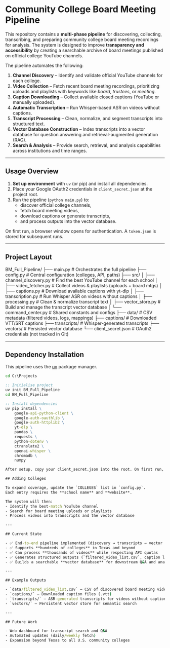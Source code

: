 # Community College Board Meeting Pipeline

This repository contains a **multi-phase pipeline** for discovering, collecting, transcribing, and preparing 
community college board meeting recordings for analysis. The system is designed to improve **transparency and accessibility** 
by creating a searchable archive of board meetings published on official college YouTube channels.  

The pipeline automates the following:

1. **Channel Discovery** – Identify and validate official YouTube channels for each college.  
2. **Video Collection** – Fetch recent board meeting recordings, prioritizing uploads and playlists with keywords like *board*, *trustees*, or *meeting*.  
3. **Caption Downloading** – Collect available closed captions (YouTube or manually uploaded).  
4. **Automatic Transcription** – Run Whisper-based ASR on videos without captions.  
5. **Transcript Processing** – Clean, normalize, and segment transcripts into structured text.  
6. **Vector Database Construction** – Index transcripts into a vector database for question answering and retrieval-augmented generation (RAG).  
7. **Search & Analysis** – Provide search, retrieval, and analysis capabilities across institutions and time ranges.  

---

## Usage Overview

1. **Set up environment** with `uv` (or pip) and install all dependencies.  
2. Place your Google OAuth2 credentials in `client_secret.json` at the project root.  
3. Run the pipeline (`python main.py`) to:  
   - discover official college channels,  
   - fetch board meeting videos,  
   - download captions or generate transcripts,  
   - and process outputs into the vector database.  

On first run, a browser window opens for authentication. A `token.json` is stored for subsequent runs.

---

## Project Layout

BM_Full_Pipeline/
├── main.py # Orchestrates the full pipeline
├── config.py # Central configuration (colleges, API, paths)
├── src/
│ ├── channel_discovery.py # Find the best YouTube channel for each school
│ ├── video_fetcher.py # Collect videos & playlists (uploads + board mtgs)
│ ├── captions.py # Download available captions with yt-dlp
│ ├── transcription.py # Run Whisper ASR on videos without captions
│ ├── processing.py # Clean & normalize transcript text
│ ├── vector_store.py # Build and manage the transcript vector database
│ └── command_center.py # Shared constants and configs
├── data/ # CSV metadata (filtered videos, logs, mappings)
├── captions/ # Downloaded VTT/SRT captions
├── transcripts/ # Whisper-generated transcripts
├── vectors/ # Persisted vector database
└── client_secret.json # OAuth2 credentials (not tracked in Git)


---

## Dependency Installation

This pipeline uses the [uv](https://github.com/astral-sh/uv) package manager.  

```cmd
cd C:\Projects

:: Initialise project
uv init BM_Full_Pipeline
cd BM_Full_Pipeline

:: Install dependencies
uv pip install \
    google-api-python-client \
    google-auth-oauthlib \
    google-auth-httplib2 \
    yt-dlp \
    pandas \
    requests \
    python-dotenv \
    ctranslate2 \
    openai-whisper \
    chromadb \
    numpy

After setup, copy your client_secret.json into the root. On first run, authenticate via browser; token.json will be saved.

## Adding Colleges

To expand coverage, update the `COLLEGES` list in `config.py`.  
Each entry requires the **school name** and **website**.  

The system will then:  
- Identify the best-match YouTube channel  
- Search for board meeting uploads or playlists  
- Process videos into transcripts and the vector database  

---

## Current State

- ✅ End-to-end pipeline implemented (discovery → transcripts → vector DB)  
- ✅ Supports **hundreds of colleges** in Texas and beyond  
- ✅ Can process **thousands of videos** while respecting API quotas  
- ✅ Generates structured outputs (`filtered_video_list.csv`, caption logs, transcripts)  
- ✅ Builds a searchable **vector database** for downstream Q&A and analysis  

---

## Example Outputs

- `data/filtered_video_list.csv` – CSV of discovered board meeting videos (college, title, date, URL)  
- `captions/` – Downloaded caption files (.vtt)  
- `transcripts/` – ASR-generated transcripts for videos without captions  
- `vectors/` – Persistent vector store for semantic search  

---

## Future Work

- Web dashboard for transcript search and Q&A  
- Automated updates (daily/weekly fetch)  
- Expansion beyond Texas to all U.S. community colleges  

